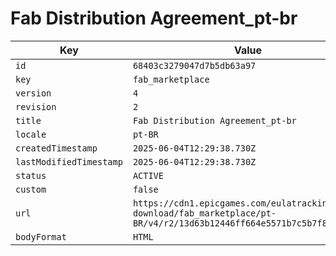# Fab Distribution Agreement_pt-br

| Key | Value |
| --- | ----- |
| `id` | `68403c3279047d7b5db63a97` |
| `key` | `fab_marketplace` |
| `version` | `4` |
| `revision` | `2` |
| `title` | `Fab Distribution Agreement_pt-br` |
| `locale` | `pt-BR` |
| `createdTimestamp` | `2025-06-04T12:29:38.730Z` |
| `lastModifiedTimestamp` | `2025-06-04T12:29:38.730Z` |
| `status` | `ACTIVE` |
| `custom` | `false` |
| `url` | `https://cdn1.epicgames.com/eulatracking-download/fab_marketplace/pt-BR/v4/r2/13d63b12446ff664e5571b7c5b7f8adb.pdf` |
| `bodyFormat` | `HTML` |
